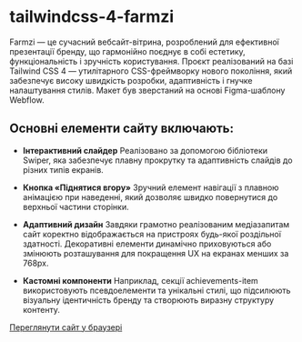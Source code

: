 # tailwindcss-4-farmzi

Farmzi — це сучасний вебсайт-вітрина, розроблений для ефективної презентації бренду, що гармонійно поєднує в собі естетику, функціональність і зручність користування. Проєкт реалізований на базі Tailwind CSS 4 — утилітарного CSS-фреймворку нового покоління, який забезпечує високу швидкість розробки, адаптивність і гнучке налаштування стилів. Макет був зверстаний на основі Figma-шаблону Webflow.

## Основні елементи сайту включають:

- **Інтерактивний слайдер**
Реалізовано за допомогою бібліотеки Swiper, яка забезпечує плавну прокрутку та адаптивність слайдів до різних типів екранів.

- **Кнопка «Піднятися вгору»**
Зручний елемент навігації з плавною анімацією при наведенні, який дозволяє швидко повернутися до верхньої частини сторінки.

- **Адаптивний дизайн**
Завдяки грамотно реалізованим медіазапитам сайт коректно відображається на пристроях будь-якої роздільної здатності. Декоративні елементи динамічно приховуються або змінюють розташування для покращення UX на екранах менших за 768px.

- **Кастомні компоненти**
Наприклад, секції achievements-item використовують псевдоелементи та унікальні стилі, що підсилюють візуальну ідентичність бренду та створюють виразну структуру контенту.

<a href="https://ovcharovcoder.github.io/tailwindcss-4-farmzi/" target="_blank" rel="noopener noreferrer">
  Переглянути сайт у браузері
</a>
